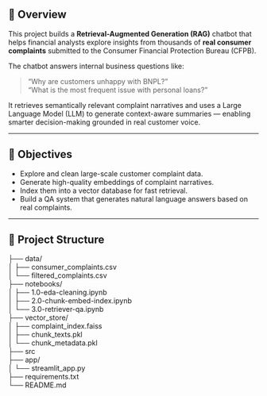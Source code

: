 ## 📌 Overview

This project builds a **Retrieval-Augmented Generation (RAG)** chatbot that helps financial analysts explore insights from thousands of **real consumer complaints** submitted to the Consumer Financial Protection Bureau (CFPB).

The chatbot answers internal business questions like:
> “Why are customers unhappy with BNPL?”  
> “What is the most frequent issue with personal loans?”

It retrieves semantically relevant complaint narratives and uses a Large Language Model (LLM) to generate context-aware summaries — enabling smarter decision-making grounded in real customer voice.

---

## 🎯 Objectives

- Explore and clean large-scale customer complaint data.
- Generate high-quality embeddings of complaint narratives.
- Index them into a vector database for fast retrieval.
- Build a QA system that generates natural language answers based on real complaints.

---

## 📂 Project Structure

├── data/  
│ ├── consumer_complaints.csv  
│ └── filtered_complaints.csv  
├── notebooks/  
│ ├── 1.0-eda-cleaning.ipynb  
│ ├── 2.0-chunk-embed-index.ipynb  
│ └── 3.0-retriever-qa.ipynb   
├── vector_store/  
│ ├── complaint_index.faiss  
│ ├── chunk_texts.pkl  
│ └── chunk_metadata.pkl  
├──  src  
├── app/  
│ └── streamlit_app.py   
├── requirements.txt  
└── README.md  